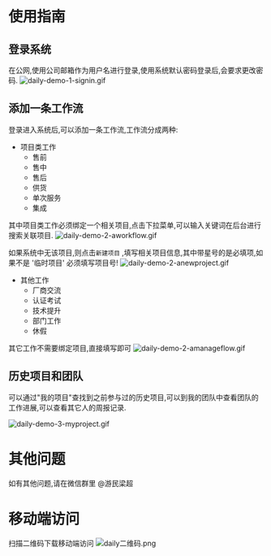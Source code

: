 # 使用指南

## 登录系统
在公网,使用公司邮箱作为用户名进行登录,使用系统默认密码登录后,会要求更改密码.
![daily-demo-1-signin.gif](https://i.loli.net/2018/04/04/5ac4ea79270af.gif)

## 添加一条工作流

登录进入系统后,可以添加一条工作流,工作流分成两种:

- 项目类工作
  - 售前
  - 售中
  - 售后
  - 供货
  - 单次服务
  - 集成

其中项目类工作必须绑定一个相关项目,点击下拉菜单,可以输入关键词在后台进行搜索关联项目.
![daily-demo-2-aworkflow.gif](https://i.loli.net/2018/04/04/5ac4ea796dc30.gif)

如果系统中无该项目,则点击`新建项目` ,填写相关项目信息,其中带星号的是必填项,如果不是 '临时项目' 必须填写项目号!
![daily-demo-2-anewproject.gif](https://i.loli.net/2018/04/05/5ac4ffd644d71.gif)

- 其他工作
  - 厂商交流
  - 认证考试
  - 技术提升
  - 部门工作
  - 休假

其它工作不需要绑定项目,直接填写即可
![daily-demo-2-amanageflow.gif](https://i.loli.net/2018/04/04/5ac4f008a65bf.gif)


## 历史项目和团队

可以通过"我的项目"查找到之前参与过的历史项目,可以到我的团队中查看团队的工作进展,可以查看其它人的周报记录.

![daily-demo-3-myproject.gif](https://i.loli.net/2018/04/04/5ac4e8c000e24.gif)

# 其他问题
如有其他问题,请在微信群里 @游民梁超

# 移动端访问
扫描二维码下载移动端访问
![daily二维码.png](https://i.loli.net/2018/04/05/5ac50125efa01.png)




